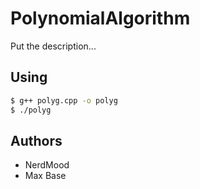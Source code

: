 # PolynomialAlgorithm

Put the description...

## Using

```bash
$ g++ polyg.cpp -o polyg
$ ./polyg
```

## Authors

- NerdMood
- Max Base
